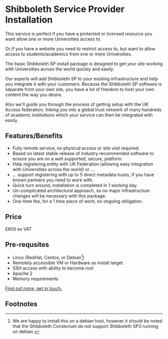 # Shibboleth Service Provider Installation

This service is perfect if you have a protected or licensed resource you want
allow one or more Universities access to.

Or if you have a website you need to restrict access to, but want to allow
access to students/academics from one or more Universities.

The basic Shibboleth SP install package is designed to get your site working
with Universities across the world quickly and easily.

Our experts will add Shibboleth SP to your existing infrastructure and help you
integrate it with your customers. Because the Shibboleth SP software is
separate from your own site, you have a lot of freedom to host your own content
the way you desire.

Also we'll guide you through the process of getting setup with the UK Access
federation; linking you into a global trust network of many hundreds of
academic institutions which your service can then be integrated with easily.

## Features/Benefits

* Fully remote service, no physical access or site visit required.
* Based on latest stable release of industry recommended software to ensure you are on a well supported, secure, platform
* Help registering entity with UK Federation (allowing easy integration with Universities across the world)  or ...
* ... support registering with up to 5 direct metadata trusts, if you have known partners you need to work with.
* Quick turn around, installation is completed in 1 working day.
* Un-complicated architectural approach, so no major infrastructure changes will be necessary with this package.
* One-time fee, for a 1 time piece of work; no ongoing obligation.

## Price

£600 ex VAT

## Pre-requsites

* Linux (RedHat, Centos, or Debian[^1])
* Remotely accessible VM or Hardware as install target.
* SSH access with ability to become root
* Apache 2
* Memory requirements

[Find out more; get in touch.](/contact/)

## Footnotes

[^1]: We are happy to install this on a debian host, however it should be noted that the Shibboleth Constorium do not support Shibboleth SP3 running on debian.

